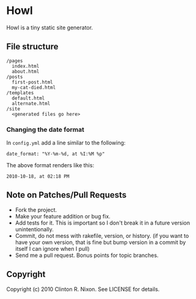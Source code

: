 # Howl

Howl is a tiny static site generator.

## File structure

    /pages
      index.html
      about.html
    /posts
      first-post.html
      my-cat-died.html
    /templates
      default.html
      alternate.html
    /site
      <generated files go here>

### Changing the date format

In `config.yml` add a line similar to the following:

    date_format: "%Y-%m-%d, at %I:%M %p"

The above format renders like this:

    2010-10-18, at 02:18 PM

## Note on Patches/Pull Requests
 
* Fork the project.
* Make your feature addition or bug fix.
* Add tests for it. This is important so I don't break it in a
  future version unintentionally.
* Commit, do not mess with rakefile, version, or history.
  (if you want to have your own version, that is fine but bump version in a commit by itself I can ignore when I pull)
* Send me a pull request. Bonus points for topic branches.

## Copyright

Copyright (c) 2010 Clinton R. Nixon. See LICENSE for details.
